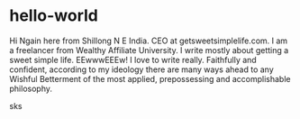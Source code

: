 # hello-world
Hi Ngain here from Shillong N E India. CEO at getsweetsimplelife.com. I am a freelancer from Wealthy Affiliate University. I write mostly about getting a sweet simple life. EEwwwEEEw!  I love  to write really.
Faithfully and confident, according to my ideology there are many ways ahead to any Wishful Betterment of the most applied, prepossessing and accomplishable philosophy.

sks
